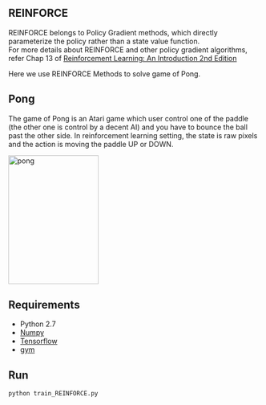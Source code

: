
## REINFORCE
REINFORCE belongs to Policy Gradient methods, which directly parameterize the policy rather than a state value function.  
For more details about REINFORCE and other policy gradient algorithms, refer Chap 13 of  [Reinforcement Learning: An Introduction 2nd Edition](http://webdocs.cs.ualberta.ca/~sutton/book/the-book.html)  

Here we use REINFORCE Methods to solve game of Pong.  

## Pong  
The game of Pong is an Atari game which user control one of the paddle (the other one is control by a decent AI) and you have to bounce the ball past the other side. In reinforcement learning setting, the state is raw pixels and the action is moving the paddle UP or DOWN.  

<img src="https://github.com/borgwang/reinforce_py/raw/master/images/pong.png" width = "180" height = "256" alt="pong" align=center />   


## Requirements  
* Python 2.7  
* [Numpy](http://www.numpy.org/)   
* [Tensorflow](http://www.tensorflow.org)  
* [gym](https://gym.openai.com)  

## Run  
    python train_REINFORCE.py
